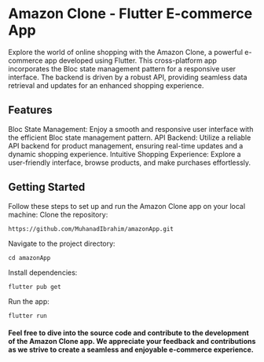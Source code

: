 # Amazon Clone - Flutter E-commerce App
Explore the world of online shopping with the Amazon Clone, a powerful e-commerce app developed using Flutter. This cross-platform app incorporates the Bloc state management pattern for a responsive user interface. The backend is driven by a robust API, providing seamless data retrieval and updates for an enhanced shopping experience.
## Features
Bloc State Management: Enjoy a smooth and responsive user interface with the efficient Bloc state management pattern.
API Backend: Utilize a reliable API backend for product management, ensuring real-time updates and a dynamic shopping experience.
Intuitive Shopping Experience: Explore a user-friendly interface, browse products, and make purchases effortlessly.
## Getting Started
Follow these steps to set up and run the Amazon Clone app on your local machine:
Clone the repository:
```
https://github.com/MuhanadIbrahim/amazonApp.git
```
Navigate to the project directory:
```
cd amazonApp
```
Install dependencies:
```
flutter pub get
```
Run the app:
```
flutter run
```
#### Feel free to dive into the source code and contribute to the development of the Amazon Clone app. We appreciate your feedback and contributions as we strive to create a seamless and enjoyable e-commerce experience.

<img scr="https://github.com/MuhanadIbrahim/amazonApp/assets/131565465/ad40449c-87ce-46a6-995f-6b0b51897aa8">
